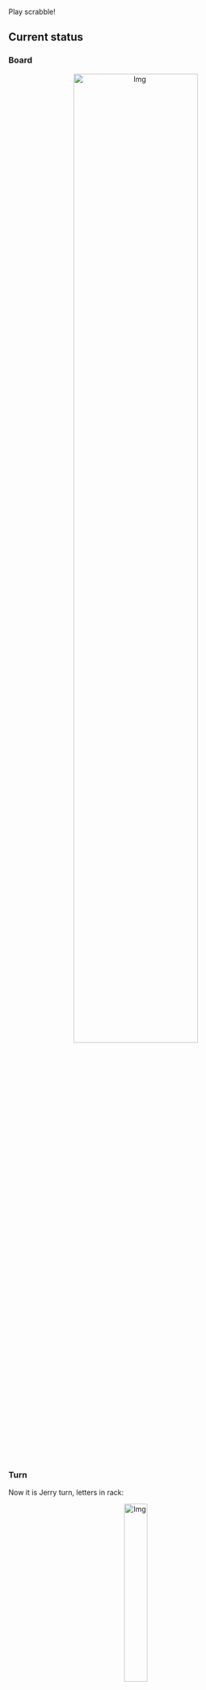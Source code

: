 
Play scrabble!
## Current status
### Board
<p align="center">
<img src="https://raw.githubusercontent.com/radosz99/radosz99/main/board.png" width=70% alt="Img"/>
    </p>
    
### Turn
Now it is Jerry turn, letters in rack:
<p align="center">
<img src="https://raw.githubusercontent.com/radosz99/radosz99/main/rack.png" width=30% alt="Img"/>
</p>

### Game score
| Id | Player name | Points |
  | - | - | - |  
|0 | Tom | 163
|1 | Jerry | 85
## Make the move
Make the move and insert the letters by creating an [issue](https://github.com/radosz99/radosz99/issues/new?title=scrabble%7Cmove%7C7%3AA%3ARIDE&body=Just+push+%27Submit+new+issue%27+or+update+with+your+move.) according to the rules or...

## Possibly best moves  
Are you sure? :smiling_imp: :smiling_imp: :smiling_imp:
<details>
  <summary>Spoiler warning!</summary>
  
  | Id | Move | Issue link | Points |
  | - | - | - | - |  
|1| 10:A:qadi | [scrabble&#124;move&#124;10:A:qadi](https://github.com/radosz99/radosz99/issues/new?title=scrabble%7Cmove%7C10%3AA%3Aqadi&body=Just+push+%27Submit+new+issue%27+or+update+with+your+move.) | 14 
|2| 10:C:qi | [scrabble&#124;move&#124;10:C:qi](https://github.com/radosz99/radosz99/issues/new?title=scrabble%7Cmove%7C10%3AC%3Aqi&body=Just+push+%27Submit+new+issue%27+or+update+with+your+move.) | 11 
|3| N:10:idea | [scrabble&#124;move&#124;N:10:idea](https://github.com/radosz99/radosz99/issues/new?title=scrabble%7Cmove%7CN%3A10%3Aidea&body=Just+push+%27Submit+new+issue%27+or+update+with+your+move.) | 10 
|4| 6:M:xi | [scrabble&#124;move&#124;6:M:xi](https://github.com/radosz99/radosz99/issues/new?title=scrabble%7Cmove%7C6%3AM%3Axi&body=Just+push+%27Submit+new+issue%27+or+update+with+your+move.) | 9 
|5| N:11:dei | [scrabble&#124;move&#124;N:11:dei](https://github.com/radosz99/radosz99/issues/new?title=scrabble%7Cmove%7CN%3A11%3Adei&body=Just+push+%27Submit+new+issue%27+or+update+with+your+move.) | 8 
|6| 4:M:had | [scrabble&#124;move&#124;4:M:had](https://github.com/radosz99/radosz99/issues/new?title=scrabble%7Cmove%7C4%3AM%3Ahad&body=Just+push+%27Submit+new+issue%27+or+update+with+your+move.) | 7 
|7| 4:M:hid | [scrabble&#124;move&#124;4:M:hid](https://github.com/radosz99/radosz99/issues/new?title=scrabble%7Cmove%7C4%3AM%3Ahid&body=Just+push+%27Submit+new+issue%27+or+update+with+your+move.) | 7 
|8| N:9:aide | [scrabble&#124;move&#124;N:9:aide](https://github.com/radosz99/radosz99/issues/new?title=scrabble%7Cmove%7CN%3A9%3Aaide&body=Just+push+%27Submit+new+issue%27+or+update+with+your+move.) | 7 
|9| C:12:cad | [scrabble&#124;move&#124;C:12:cad](https://github.com/radosz99/radosz99/issues/new?title=scrabble%7Cmove%7CC%3A12%3Acad&body=Just+push+%27Submit+new+issue%27+or+update+with+your+move.) | 6 
|10| N:12:ed | [scrabble&#124;move&#124;N:12:ed](https://github.com/radosz99/radosz99/issues/new?title=scrabble%7Cmove%7CN%3A12%3Aed&body=Just+push+%27Submit+new+issue%27+or+update+with+your+move.) | 6 
</details>
    
## Latest moves

| Id | Type | Move / Letters to replace | Created words / New letters | Date | Points | Player | Who |
| - | - | - | - | - | - | - | - |
|12| INSERT | 12:I:rezone | ['REZONE'] | 11/25/2022, 19:06:53 | 32 | Tom | [radosz99](github.com/radosz99) |
|11| INSERT | L:11:rote | ['ROTE'] | 11/25/2022, 19:05:45 | 8 | Jerry | [radosz99](github.com/radosz99) |
|10| INSERT | 14:F:pantine | ['PANTINE'] | 11/25/2022, 19:05:01 | 30 | Tom | [radosz99](github.com/radosz99) |
|9| INSERT | F:12:bap | ['BAP'] | 11/25/2022, 19:00:45 | 9 | Jerry | [radosz99](github.com/radosz99) |
|8| INSERT | 12:C:chub | ['CHUB'] | 11/25/2022, 18:59:21 | 22 | Tom | [radosz99](github.com/radosz99) |
|7| INSERT | D:9:wish | ['WISH'] | 11/25/2022, 18:57:24 | 20 | Jerry | [radosz99](github.com/radosz99) |
|6| INSERT | 9:D:worm | ['WORM'] | 11/25/2022, 18:51:51 | 11 | Tom | [radosz99](github.com/radosz99) |
|5| INSERT | G:7:lym | ['LYM'] | 11/25/2022, 18:45:37 | 12 | Jerry | [radosz99](github.com/radosz99) |
|4| INSERT | M:4:hex | ['HEX'] | 11/25/2022, 18:37:14 | 21 | Tom | [radosz99](github.com/radosz99) |
|3| INSERT | I:6:jeer | ['JEER'] | 11/25/2022, 18:31:18 | 20 | Jerry | [radosz99](github.com/radosz99) |
|2| INSERT | 5:J:file | ['FILE'] | 11/25/2022, 17:36:44 | 15 | Tom | [radosz99](github.com/radosz99) |
|1| INSERT | K:4:viral | ['VIRAL'] | 11/25/2022, 12:10:00 | 16 | Jerry | [radosz99](github.com/radosz99) |
|0| INSERT | 7:G:leeway | ['LEEWAY'] | 11/25/2022, 12:08:53 | 32 | Tom | [radosz99](github.com/radosz99) |
